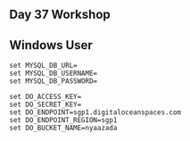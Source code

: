 ## Day 37 Workshop 

## Windows User

```
set MYSQL_DB_URL=
set MYSQL_DB_USERNAME=
set MYSQL_DB_PASSWORD=

set DO_ACCESS_KEY=
set DO_SECRET_KEY=
set DO_ENDPOINT=sgp1.digitaloceanspaces.com
set DO_ENDPOINT_REGION=sgp1
set DO_BUCKET_NAME=nyaazada


```
